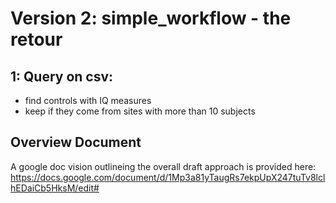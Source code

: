 # Version 2: simple_workflow - the retour

## 1: Query on csv:
- find controls with IQ measures
- keep if they come from sites with more than 10 subjects

## Overview Document
A google doc vision outlineing the overall draft approach is provided here: https://docs.google.com/document/d/1Mp3a81yTaugRs7ekpUpX247tuTv8lclhEDaiCb5HksM/edit#
